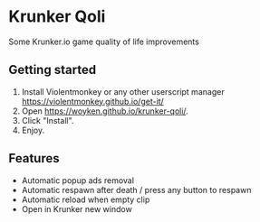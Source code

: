 # Krunker Qoli

Some Krunker.io game quality of life improvements

## Getting started

1. Install Violentmonkey or any other userscript manager <https://violentmonkey.github.io/get-it/>
2. Open <https://woyken.github.io/krunker-qoli/>.
3. Click "Install".
4. Enjoy.

## Features

* Automatic popup ads removal
* Automatic respawn after death / press any button to respawn
* Automatic reload when empty clip
* Open in Krunker new window
